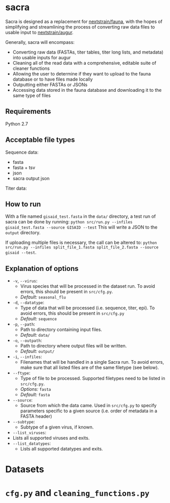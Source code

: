 # sacra
Sacra is designed as a replacement for [nextstrain/fauna](https://github.com/nextstrain/fauna), with the hopes of simplifying and streamlining the process of converting raw data files to usable input to [nextstrain/augur](https://github.com/nextstrain/augur).

Generally, sacra will encompass:
* Converting raw data (FASTAs, titer tables, titer long lists, and metadata) into usable inputs for augur
* Cleaning all of the read data with a comprehensive, editable suite of cleaner functions
* Allowing the user to determine if they want to upload to the fauna database or to have files made locally
* Outputting either FASTAs or JSONs
* Accessing data stored in the fauna database and downloading it to the same type of files

## Requirements
Python 2.7

## Acceptable file types
Sequence data:
* fasta
* fasta + tsv
* json
* sacra output json

Titer data:

## How to run

With a file named `gisaid_test.fasta` in the `data/` directory, a test run of sacra can be done by running:
`python src/run.py --infiles gisaid_test.fasta --source GISAID --test`
This will write a JSON to the `output` directory.

If uploading multiple files is necessary, the call can be altered to: `python src/run.py --infiles split_file_1.fasta split_file_2.fasta --source gisaid --test`.

## Explanation of options
- `-v`, `--virus`:
  - Virus species that will be processed in the dataset run. To avoid errors, this should be present in `src/cfg.py`.
  - _Default:_ `seasonal_flu`
- `-d`, `--datatype`:
  - Type of data that will be processed (i.e. sequence, titer, epi). To avoid errors, this should be present in `src/cfg.py`
  - _Default:_ `sequence`
- `-p`, `--path`:
  - Path to directory containing input files.
  - _Default:_ `data/`
- `-o`, `--outpath`:
  - Path to directory where output files will be written.
  - _Default:_ `output/`
- `-i`, `--infiles`:
  - Filenames that will be handled in a single Sacra run. To avoid errors, make sure that all listed files are of the same filetype (see below).
- `--ftype`:
  - Type of file to be processed. Supported filetypes need to be listed in `src/cfg.py`.
  - _Options:_ `fasta`
  - _Default:_ `fasta`
- `--source`:
  - Source from which the data came. Used in `src/cfg.py` to specify parameters specific to a given source (i.e. order of metadata in a FASTA header)
- `--subtype`:
  - Subtype of a given virus, if known.
-  `--list_viruses`:
  - Lists all supported viruses and exits.
- `--list_datatypes`:
  - Lists all supported datatypes and exits.

# Datasets


# `cfg.py` and `cleaning_functions.py`
